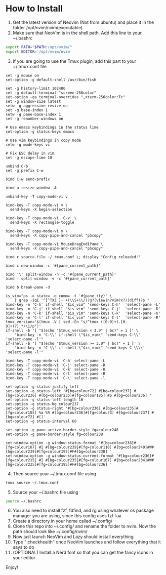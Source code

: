 # How to Install

1. Get the latest version of Neovim (Not from ubuntu) and place it in the folder /opt/nvim/nvim(executable).
2. Make sure that NeoVim is in the shell path. Add this line to your ~/.bashrc 
```bash
export PATH="$PATH:/opt/nvim/"
export EDITOR='/opt/nvim/nvim'
```
3. If you are going to use the Tmux plugin, add this part to your ~/.tmux.conf file
```tmux
set -g mouse on
set-option -g default-shell /usr/bin/fish

set -g history-limit 102400
set -g default-terminal "screen-256color"
set-option -ga terminal-overrides ",xterm-256color:Tc"
set -g window-size latest
setw -g aggressive-resize on
set -g base-index 1
setw -g pane-base-index 1
set -g renumber-windows on

# Use emacs keybindings in the status line
set-option -g status-keys emacs

# Use vim keybindings in copy mode
setw -g mode-keys vi

# Fix ESC delay in vim
set -g escape-time 10

unbind C-b
set -g prefix C-w

bind C-w send-prefix

bind a resize-window -A

unbind-key -T copy-mode-vi v

bind-key -T copy-mode-vi v \
  send-keys -X begin-selection

bind-key -T copy-mode-vi 'C-v' \
  send-keys -X rectangle-toggle

bind-key -T copy-mode-vi y \
  send-keys -X copy-pipe-and-cancel "pbcopy"

bind-key -T copy-mode-vi MouseDragEnd1Pane \
  send-keys -X copy-pipe-and-cancel "pbcopy"

bind r source-file ~/.tmux.conf \; display "Config reloaded!"

bind c new-window -c '#{pane_current_path}'

bind '\' split-window -h -c '#{pane_current_path}'
bind - split-window -v -c '#{pane_current_path}'

bind b break-pane -d

is_vim="ps -o state= -o comm= -t '#{pane_tty}' \
    | grep -iqE '^[^TXZ ]+ +(\\S+\\/)?g?(view|n?vim?x?)(diff)?$'"
bind-key -n 'C-h' if-shell "$is_vim" 'send-keys C-h'  'select-pane -L'
bind-key -n 'C-j' if-shell "$is_vim" 'send-keys C-j'  'select-pane -D'
bind-key -n 'C-k' if-shell "$is_vim" 'send-keys C-k'  'select-pane -U'
bind-key -n 'C-l' if-shell "$is_vim" 'send-keys C-l'  'select-pane -R'
tmux_version='$(tmux -V | sed -En "s/^tmux ([0-9]+(.[0-9]+)?).*/\1/p")'
if-shell -b '[ "$(echo "$tmux_version < 3.0" | bc)" = 1 ]' \
    "bind-key -n 'C-\\' if-shell \"$is_vim\" 'send-keys C-\\'  'select-pane -l'"
if-shell -b '[ "$(echo "$tmux_version >= 3.0" | bc)" = 1 ]' \
    "bind-key -n 'C-\\' if-shell \"$is_vim\" 'send-keys C-\\\\'  'select-pane -l'"

bind-key -T copy-mode-vi 'C-h' select-pane -L
bind-key -T copy-mode-vi 'C-j' select-pane -D
bind-key -T copy-mode-vi 'C-k' select-pane -U
bind-key -T copy-mode-vi 'C-l' select-pane -R
bind-key -T copy-mode-vi 'C-\' select-pane -l

set-option -g status-justify left
set-option -g status-left '#[bg=colour72] #[bg=colour237] #[bg=colour236] #[bg=colour235]#[fg=colour185] #S #[bg=colour236] '
set-option -g status-left-length 16
set-option -g status-bg colour237
set-option -g status-right '#[bg=colour236] #[bg=colour235]#[fg=colour185] %a %R #[bg=colour236]#[fg=colour3] #[bg=colour237] #[bg=colour72] #[]'
set-option -g status-interval 60

set-option -g pane-active-border-style fg=colour246
set-option -g pane-border-style fg=colour238

set-window-option -g window-status-format '#[bg=colour238]#[fg=colour107] #I #[bg=colour239]#[fg=colour110] #[bg=colour240]#W#[bg=colour239]#[fg=colour195]#F#[bg=colour238] '
set-window-option -g window-status-current-format '#[bg=colour236]#[fg=colour215] #I #[bg=colour235]#[fg=colour167] #[bg=colour234]#W#[bg=colour235]#[fg=colour195]#F#[bg=colour236] '
```
4. Then source your ~/.tmux.conf file using
```bash
tmux source ~/.tmux.conf
```
5. Source your ~/.bashrc file using
```bash
source ~/.bashrc
```
6. You also need to install fzf, fdfind, and rg using whatever os package manager you are using, since this config uses fzf-lua
7. Create a directory in your home called ~/.config/
8. Clone this repo into ~/.config/ and rename the folder to nvim. Now the path should look like ~/.config/nvim/
9. Now just launch NeoVim and Lazy should install everything
10. Type ":checkhealth" once NeoVim launches and follow everything that it says to do
11. (OPTIONAL) Install a Nerd font so that you can get the fancy icons in your editor    
    
Enjoy!

